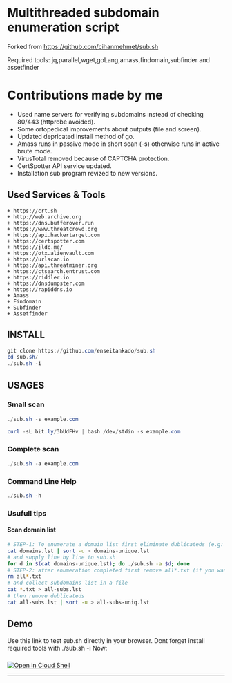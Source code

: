 # Multithreaded subdomain enumeration script 
 Forked from  https://github.com/cihanmehmet/sub.sh

 Required tools: jq,parallel,wget,goLang,amass,findomain,subfinder and assetfinder

# Contributions made by me

* Used name servers for verifying subdomains ınstead of checking 80/443 (httprobe avoided).
* Some ortopedical improvements about outputs (file and screen).
* Updated depricated install method of go.
* Amass runs in passive mode in short scan (-s) otherwise runs in active brute mode.
* VirusTotal removed because of CAPTCHA protection.
* CertSpotter API service updated.
* Installation sub program revized to new versions.

## Used Services & Tools
```
+ https://crt.sh
+ http://web.archive.org
+ https://dns.bufferover.run
+ https://www.threatcrowd.org
+ https://api.hackertarget.com
+ https://certspotter.com
+ https://jldc.me/
+ https://otx.alienvault.com
+ https://urlscan.io
+ https://api.threatminer.org
+ https://ctsearch.entrust.com
+ https://riddler.io
+ https://dnsdumpster.com
+ https://rapiddns.io
+ Amass
+ Findomain
+ Subfinder
+ Assetfinder
```
## INSTALL
```powershell
git clone https://github.com/enseitankado/sub.sh
cd sub.sh/
./sub.sh -i
```
## USAGES
### Small scan
```powershell
./sub.sh -s example.com
```
```powershell
curl -sL bit.ly/3bUdFHv | bash /dev/stdin -s example.com
```
### Complete scan
```powershell
./sub.sh -a example.com
```
### Command Line Help
```powershell
./sub.sh -h
```
### Usufull tips

#### Scan domain list

```bash
# STEP-1: To enumerate a domain list first eliminate dublicateds (e.g: domain.lst)
cat domains.lst | sort -u > domains-unique.lst
# and supply line by line to sub.sh
for d in $(cat domains-unique.lst); do ./sub.sh -a $d; done
# STEP-2: after enumeration completed first remove all*.txt (if you want backup first)
rm all*.txt
# and collect subdomains list in a file
cat *.txt > all-subs.lst
# then remove dublicateds
cat all-subs.lst | sort -u > all-subs-uniq.lst

```
## Demo
Use this link to test sub.sh directly in your browser. Dont forget install required tools with ./sub.sh -i Now:
###
[![Open in Cloud Shell](https://gstatic.com/cloudssh/images/open-btn.png)](https://console.cloud.google.com/cloudshell/open?git_repo=https://github.com/enseitankado/sub.sh&tutorial=README.md)

- - - - - - - - - - - - - - - - - - - - - - - - - - - - - - - - - - - - - - - - - - - 
